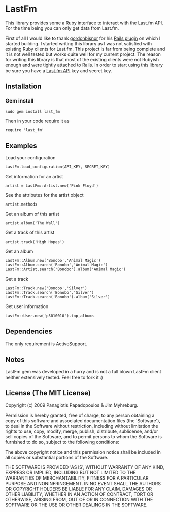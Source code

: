 # LastFm

This library provides some a Ruby interface to interact with the  Last.fm API. For the time being you can only get data from Last.fm. 

First of all I would like to thank [gordonbisnor][gordon] for his [Rails plugin][plugin] on which I started building. I started writing this library as I was not satisfied with existing Ruby clients for Last.fm. This project is far from being complete and it is not well tested but works quite well for my current project. The reason for writing this library is that most of the existing clients were not Rubyish enough and were tightly attached to Rails. In order to start using this library be sure you have a [Last.fm API][api] key and secret key.


## Installation

### Gem install

    sudo gem install last_fm

Then in your code require it as 

    require 'last_fm'


## Examples

Load your configuration

    LastFm.load_configuration(API_KEY, SECRET_KEY)

Get information for an artist

    artist = LastFm::Artist.new('Pink Floyd')

See the attributes for the artist object

    artist.methods

Get an album of this artist

    artist.album('The Wall')

Get a track of this artist

    artist.track('High Hopes')

Get an album

    LastFm::Album.new('Bonobo','Animal Magic')
    LastFm::Album.search('Bonobo','Animal Magic')
    LastFm::Artist.search('Bonobo').album('Animal Magic')

Get a track

    LastFm::Track.new('Bonobo','Silver')
    LastFm::Track.search('Bonobo','Silver')
    LastFm::Track.search('Bonobo').album('Silver')

Get user information

    LastFm::User.new('p3010010').top_albums


## Dependencies

The only requirement is ActiveSupport.


## Notes

LastFm gem was developed in a hurry and is not a full blown LastFm client neither extensively tested. Feel free to fork it :)


## License (The MIT License)

Copyright (c) 2009 Panagiotis Papadopoulos & Jim Myhreburg.

Permission is hereby granted, free of charge, to any person obtaining a copy of this software and associated documentation files (the 'Software'), to deal in the Software without restriction, including without limitation the rights to use, copy, modify, merge, publish, distribute, sublicense, and/or sell copies of the Software, and to permit persons to whom the Software is furnished to do so, subject to the following conditions:

The above copyright notice and this permission notice shall be included in all copies or substantial portions of the Software.

THE SOFTWARE IS PROVIDED 'AS IS', WITHOUT WARRANTY OF ANY KIND, EXPRESS OR IMPLIED, INCLUDING BUT NOT LIMITED TO THE WARRANTIES OF MERCHANTABILITY, FITNESS FOR A PARTICULAR PURPOSE AND NONINFRINGEMENT. IN NO EVENT SHALL THE AUTHORS OR COPYRIGHT HOLDERS BE LIABLE FOR ANY CLAIM, DAMAGES OR OTHER LIABILITY, WHETHER IN AN ACTION OF CONTRACT, TORT OR OTHERWISE, ARISING FROM, OUT OF OR IN CONNECTION WITH THE SOFTWARE OR THE USE OR OTHER DEALINGS IN THE SOFTWARE.





[gordon]: http://github.com/gordonbisnor/
[plugin]: http://github.com/gordonbisnor/lastfm
[api]: http://www.last.fm/api

